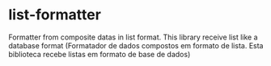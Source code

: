 # list-formatter
Formatter from composite datas in list format. This library receive list like a database format (Formatador de dados compostos em formato de lista. Esta biblioteca recebe listas em formato de base de dados)
